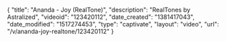 {
    "title": "Ananda - Joy (RealTone)",
    "description": "RealTones by Astralized",
    "videoid": "123420112",
    "date_created": "1381417043",
    "date_modified": "1517274453",
    "type": "captivate",
    "layout": "video",
    "url": "\/v\/ananda-joy-realtone\/123420112"
}
